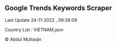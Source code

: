 

## Google Trends Keywords Scraper 
 
Last Update 24-11-2022 , 09:28:09

Country List :
VIETNAM.json



© Abdul Muttaqin 
